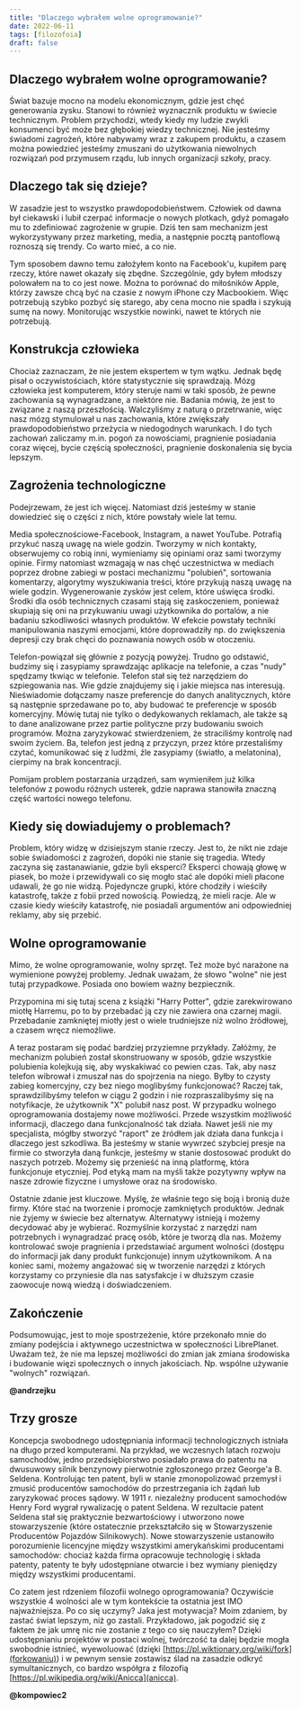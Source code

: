 ```yaml
---
title: "Dlaczego wybrałem wolne oprogramowanie?"
date: 2022-06-11
tags: [filozofoia]
draft: false
---
```


## Dlaczego wybrałem wolne oprogramowanie?

Świat bazuje mocno na modelu ekonomicznym, gdzie jest chęć generowania zysku. Stanowi to również wyznacznik produktu w świecie technicznym.
Problem przychodzi, wtedy kiedy my ludzie zwykli konsumenci być może bez głębokiej wiedzy technicznej. 
Nie jesteśmy świadomi zagrożeń, które nabywamy wraz z zakupem produktu, a czasem można powiedzieć jesteśmy zmuszani do użytkowania niewolnych rozwiązań pod przymusem rządu,
lub innych organizacji szkoły, pracy.


## Dlaczego tak się dzieje?

W zasadzie jest to wszystko prawdopodobieństwem. Człowiek od dawna był ciekawski i lubił czerpać informacje o nowych plotkach,
gdyż pomagało mu to zdefiniować zagrożenie w grupie.
Dziś ten sam mechanizm jest wykorzystywany przez marketing, media, a następnie pocztą pantoflową roznoszą się trendy. Co warto mieć, a co nie.


Tym sposobem dawno temu założyłem konto na Facebook'u, kupiłem parę rzeczy, które nawet okazały się zbędne.
Szczególnie, gdy byłem młodszy polowałem na to co jest nowe. Można to porównać do miłośników Apple, którzy zawsze chcą być na czasie z nowym iPhone czy Macbookiem.
Więc potrzebują szybko pozbyć się starego, aby cena mocno nie spadła i szykują sumę na nowy. Monitorując wszystkie nowinki, nawet te których nie potrzebują.


## Konstrukcja człowieka

Chociaż zaznaczam, że nie jestem ekspertem w tym wątku. Jednak będę pisał o oczywistościach, które statystycznie się sprawdzają.
Mózg człowieka jest komputerem, który steruje nami w taki sposób, że pewne zachowania są wynagradzane, a niektóre nie.
Badania mówią, że jest to związane z naszą przeszłością. Walczyliśmy z naturą o przetrwanie, więc nasz mózg stymulował u nas zachowania,
które zwiększały prawdopodobieństwo przeżycia w niedogodnych warunkach. I do tych zachowań zaliczamy m.in. pogoń za nowościami,
pragnienie posiadania coraz więcej, bycie częścią społeczności, pragnienie doskonalenia się bycia lepszym.


## Zagrożenia technologiczne

Podejrzewam, że jest ich więcej. Natomiast dziś jesteśmy w stanie dowiedzieć się o części z nich, które powstały wiele lat temu.

Media społecznościowe-Facebook, Instagram, a nawet YouTube. Potrafią przykuć naszą uwagę na wiele godzin.
Tworzymy w nich kontakty, obserwujemy co robią inni, wymieniamy się opiniami oraz sami tworzymy opinie.
Firmy natomiast wzmagają w nas chęć uczestnictwa w mediach poprzez drobne zabiegi w postaci mechanizmu "polubień", sortowania komentarzy,
algorytmy wyszukiwania treści, które przykują naszą uwagę na wiele godzin. Wygenerowanie zysków jest celem, które uświęca środki.
Środki dla osób technicznych czasami stają się zaskoczeniem, ponieważ skupiają się oni na przykuwaniu uwagi użytkownika do portalów,
a nie badaniu szkodliwości własnych produktów. W efekcie powstały techniki manipulowania naszymi emocjami, które doprowadziły
np. do zwiększenia depresji czy brak chęci do poznawania nowych osób w otoczeniu.

Telefon-powiązał się głównie z pozycją powyżej. Trudno go odstawić, budzimy się i zasypiamy sprawdzając aplikacje na telefonie,
a czas "nudy" spędzamy tkwiąc w telefonie. Telefon stał się też narzędziem do szpiegowania nas. Wie gdzie znajdujemy się i jakie miejsca nas interesują.
Nieświadomie dołączamy nasze preferencje do danych analitycznych, które są następnie sprzedawane po to, aby budować te preferencje w sposób komercyjny.
Mówię tutaj nie tylko o dedykowanych reklamach, ale także są to dane analizowane przez partie polityczne przy budowaniu swoich programów.
Można zaryzykować stwierdzeniem, że straciliśmy kontrolę nad swoim życiem. Ba, telefon jest jedną z przyczyn, przez które przestaliśmy czytać,
komunikować się z ludźmi, źle zasypiamy (światło, a melatonina), cierpimy na brak koncentracji.

Pomijam problem postarzania urządzeń, sam wymieniłem już kilka telefonów z powodu różnych usterek, gdzie naprawa stanowiła znaczną część wartości nowego telefonu.


## Kiedy się dowiadujemy o problemach?

Problem, który widzę w dzisiejszym stanie rzeczy. Jest to, że nikt nie zdaje sobie świadomości z zagrożeń, dopóki nie stanie się tragedia.
Wtedy zaczyna się zastanawianie, gdzie byli eksperci? Eksperci chowają głowę w piasek, bo może i przewidywali co się mogło stać ale dopóki
mieli płacone udawali, że go nie widzą. Pojedyncze grupki, które chodziły i wieściły katastrofę, także z fobii przed nowością.
Powiedzą, że mieli racje. Ale w czasie kiedy wieściły katastrofę, nie posiadali argumentów ani odpowiedniej reklamy, aby się przebić.


## Wolne oprogramowanie

Mimo, że wolne oprogramowanie, wolny sprzęt. Też może być narażone na wymienione powyżej problemy. Jednak uważam, że słowo "wolne" nie jest tutaj przypadkowe. 
Posiada ono bowiem ważny bezpiecznik.

Przypomina mi się tutaj scena z książki "Harry Potter", gdzie zarekwirowano miotłę Harremu, po to by przebadać ją czy nie zawiera ona czarnej magii.
Przebadanie zamkniętej miotły jest o wiele trudniejsze niż wolno źródłowej, a czasem wręcz niemożliwe.

A teraz postaram się podać bardziej przyziemne przykłady. Załóżmy, że mechanizm polubień został skonstruowany w sposób, gdzie wszystkie polubienia kolejkują się,
aby wyskakiwać co pewien czas. Tak, aby nasz telefon wibrował i zmuszał nas do spojrzenia na niego.
Byłby to czysty zabieg komercyjny, czy bez niego moglibyśmy funkcjonować? Raczej tak, sprawdzilibyśmy telefon w ciągu 2 godzin i
nie rozpraszalibyśmy się na notyfikacje, że użytkownik "X" polubił nasz post. W przypadku wolnego oprogramowania dostajemy nowe możliwości.
Przede wszystkim możliwość informacji, dlaczego dana funkcjonalność tak działa. Nawet jeśli nie my specjalista, mógłby stworzyć "raport" ze źródłem
jak działa dana funkcja i dlaczego jest szkodliwa. Ba jesteśmy w stanie wywrzeć szybciej presje na firmie co stworzyła daną funkcje,
jesteśmy w stanie dostosować produkt do naszych potrzeb. Możemy się przenieść na inną platformę, która funkcjonuje etyczniej.
Pod etyką mam na myśli także pozytywny wpływ na nasze zdrowie fizyczne i umysłowe oraz na środowisko.

Ostatnie zdanie jest kluczowe. Myślę, że właśnie tego się boją i bronią duże firmy. Które stać na tworzenie i promocje zamkniętych produktów.
Jednak nie żyjemy w świecie bez alternatyw. Alternatywy istnieją i możemy decydować aby je wybierać. Rozmyślnie korzystać z narzędzi nam
potrzebnych i wynagradzać pracę osób, które je tworzą dla nas. Możemy kontrolować swoje pragnienia i przedstawiać argument wolności (dostępu do informacji
jak dany produkt funkcjonuje) innym użytkownikom. A na koniec sami, możemy angażować się w tworzenie narzędzi z których korzystamy co przyniesie dla nas satysfakcje
i w dłuższym czasie zaowocuje nową wiedzą i doświadczeniem.


## Zakończenie

Podsumowując, jest to moje spostrzeżenie, które przekonało mnie do zmiany podejścia i aktywnego uczestnictwa w społeczności LibrePlanet.
Uważam też, że nie ma lepszej możliwości do zmian jak zmiana środowiska i budowanie więzi społecznych o innych jakościach. Np. wspólne używanie "wolnych" rozwiązań.

__@andrzejku__

## Trzy grosze

Koncepcja swobodnego udostępniania informacji technologicznych istniała na długo przed komputerami. Na przykład, we wczesnych latach rozwoju samochodów, jedno przedsiębiorstwo posiadało prawa do patentu na dwusuwowy silnik benzynowy pierwotnie zgłoszonego przez George'a B. Seldena. Kontrolując ten patent, byli w stanie zmonopolizować przemysł i zmusić producentów samochodów do przestrzegania ich żądań lub zaryzykować proces sądowy. W 1911 r. niezależny producent samochodów Henry Ford wygrał rywalizację o patent Seldena. W rezultacie patent Seldena stał się praktycznie bezwartościowy i utworzono nowe stowarzyszenie (które ostatecznie przekształciło się w Stowarzyszenie Producentów Pojazdów Silnikowych). Nowe stowarzyszenie ustanowiło porozumienie licencyjne między wszystkimi amerykańskimi producentami samochodów: chociaż każda firma opracowuje technologię i składa patenty, patenty te były udostępniane otwarcie i bez wymiany pieniędzy między wszystkimi producentami.

Co zatem jest rdzeniem filozofii wolnego oprogramowania? Oczywiście wszystkie 4 wolności ale w tym kontekście ta ostatnia jest IMO najważniejsza. Po co się uczymy? Jaka jest motywacja? Moim zdaniem, by zastać świat lepszym, niż go zastali. Przykładowo, jak pogodzić się z faktem że jak umrę nic nie zostanie z tego co się nauczyłem? Dzięki udostępnianiu projektów w postaci wolnej, twórczość ta dalej będzie mogła swobodnie istnieć, wyewoluować (dzięki [https://pl.wiktionary.org/wiki/fork](forkowaniu)) i w pewnym sensie zostawisz ślad na zasadzie odkryć symultanicznych, co bardzo współgra z filozofią [https://pl.wikipedia.org/wiki/Anicca](anicca).

__@kompowiec2__
